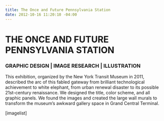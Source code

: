 ```yaml
---
title: The Once and Future Pennsylvania Station
date: 2012-10-16 11:20:10 -04:00
---
```


<h1>THE ONCE AND FUTURE PENNSYLVANIA STATION</h1>
<h3>GRAPHIC DESIGN | IMAGE RESEARCH | ILLUSTRATION</h3>
This exhibition, organized by the New York Transit Museum in 2011, described the arc of this fabled gateway from brilliant technological achievement to white elephant, from urban renewal disaster to its possible 21st-century renaissance. We designed the title, color scheme, and all graphic panels. We found the images and created the large wall murals to transform the museum’s awkward gallery space in Grand Central Terminal.


[imagelist]
